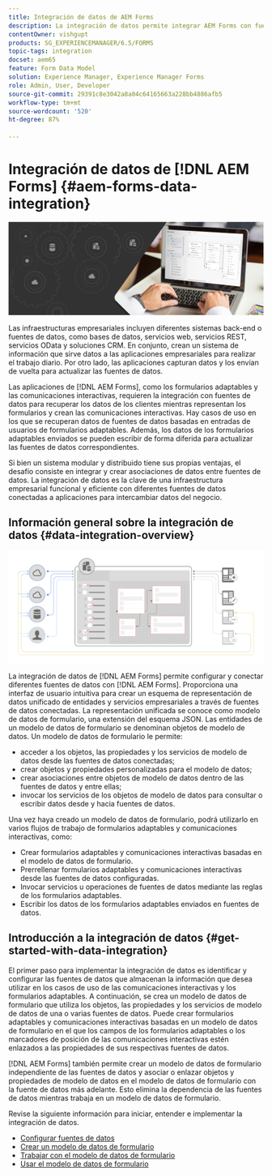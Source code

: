 ```yaml
---
title: Integración de datos de AEM Forms
description: La integración de datos permite integrar AEM Forms con fuentes de datos dispares y crear un modelo de datos de formulario para crear y trabajar con formularios adaptables y comunicaciones interactivas.
contentOwner: vishgupt
products: SG_EXPERIENCEMANAGER/6.5/FORMS
topic-tags: integration
docset: aem65
feature: Form Data Model
solution: Experience Manager, Experience Manager Forms
role: Admin, User, Developer
source-git-commit: 29391c8e3042a8a04c64165663a228bb4886afb5
workflow-type: tm+mt
source-wordcount: '520'
ht-degree: 87%

---
```


# Integración de datos de [!DNL AEM Forms] {#aem-forms-data-integration}

![imagen a pantalla completa](do-not-localize/data-integration.png)

Las infraestructuras empresariales incluyen diferentes sistemas back-end o fuentes de datos, como bases de datos, servicios web, servicios REST, servicios OData y soluciones CRM. En conjunto, crean un sistema de información que sirve datos a las aplicaciones empresariales para realizar el trabajo diario. Por otro lado, las aplicaciones capturan datos y los envían de vuelta para actualizar las fuentes de datos.

Las aplicaciones de [!DNL AEM Forms], como los formularios adaptables y las comunicaciones interactivas, requieren la integración con fuentes de datos para recuperar los datos de los clientes mientras representan los formularios y crean las comunicaciones interactivas. Hay casos de uso en los que se recuperan datos de fuentes de datos basadas en entradas de usuarios de formularios adaptables. Además, los datos de los formularios adaptables enviados se pueden escribir de forma diferida para actualizar las fuentes de datos correspondientes.

Si bien un sistema modular y distribuido tiene sus propias ventajas, el desafío consiste en integrar y crear asociaciones de datos entre fuentes de datos. La integración de datos es la clave de una infraestructura empresarial funcional y eficiente con diferentes fuentes de datos conectadas a aplicaciones para intercambiar datos del negocio.

## Información general sobre la integración de datos {#data-integration-overview}

![aem-forms-data-integration](assets/aem-forms-data-integeration.png)

La integración de datos de [!DNL AEM Forms] permite configurar y conectar diferentes fuentes de datos con [!DNL AEM Forms]. Proporciona una interfaz de usuario intuitiva para crear un esquema de representación de datos unificado de entidades y servicios empresariales a través de fuentes de datos conectadas. La representación unificada se conoce como modelo de datos de formulario, una extensión del esquema JSON. Las entidades de un modelo de datos de formulario se denominan objetos de modelo de datos. Un modelo de datos de formulario le permite:

* acceder a los objetos, las propiedades y los servicios de modelo de datos desde las fuentes de datos conectadas;
* crear objetos y propiedades personalizadas para el modelo de datos;
* crear asociaciones entre objetos de modelo de datos dentro de las fuentes de datos y entre ellas;
* invocar los servicios de los objetos de modelo de datos para consultar o escribir datos desde y hacia fuentes de datos.

Una vez haya creado un modelo de datos de formulario, podrá utilizarlo en varios flujos de trabajo de formularios adaptables y comunicaciones interactivas, como:

* Crear formularios adaptables y comunicaciones interactivas basadas en el modelo de datos de formulario.
* Prerrellenar formularios adaptables y comunicaciones interactivas desde las fuentes de datos configuradas.
* Invocar servicios u operaciones de fuentes de datos mediante las reglas de los formularios adaptables.
* Escribir los datos de los formularios adaptables enviados en fuentes de datos.

## Introducción a la integración de datos {#get-started-with-data-integration}

El primer paso para implementar la integración de datos es identificar y configurar las fuentes de datos que almacenan la información que desea utilizar en los casos de uso de las comunicaciones interactivas y los formularios adaptables. A continuación, se crea un modelo de datos de formulario que utiliza los objetos, las propiedades y los servicios de modelo de datos de una o varias fuentes de datos. Puede crear formularios adaptables y comunicaciones interactivas basadas en un modelo de datos de formulario en el que los campos de los formularios adaptables o los marcadores de posición de las comunicaciones interactivas estén enlazados a las propiedades de sus respectivas fuentes de datos.

[!DNL AEM Forms] también permite crear un modelo de datos de formulario independiente de las fuentes de datos y asociar o enlazar objetos y propiedades de modelo de datos en el modelo de datos de formulario con la fuente de datos más adelante. Esto elimina la dependencia de las fuentes de datos mientras trabaja en un modelo de datos de formulario.

Revise la siguiente información para iniciar, entender e implementar la integración de datos.

* [Configurar fuentes de datos](../../forms/using/configure-data-sources.md)
* [Crear un modelo de datos de formulario](../../forms/using/create-form-data-models.md)
* [Trabajar con el modelo de datos de formulario](../../forms/using/work-with-form-data-model.md)
* [Usar el modelo de datos de formulario](../../forms/using/using-form-data-model.md)
